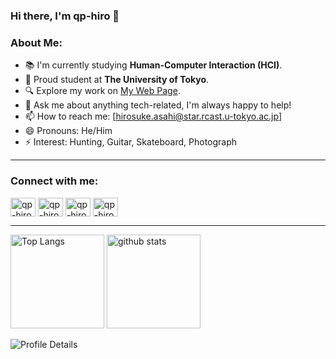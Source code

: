 ### Hi there, I'm qp-hiro 👋

### About Me:
- 📚 I'm currently studying **Human-Computer Interaction (HCI)**.
- 🏫 Proud student at **The University of Tokyo**.
- 🔍 Explore my work on [My Web Page](https://qp-hiro.github.io/Homepage/).
- 💬 Ask me about anything tech-related, I'm always happy to help!
- 📫 How to reach me: [hirosuke.asahi@star.rcast.u-tokyo.ac.jp]
- 😄 Pronouns: He/Him
- ⚡ Interest: Hunting, Guitar, Skateboard, Photograph

---

### Connect with me:
<p align="left">
<a href="https://github.com/qp-hiro"><img align="center" src="https://raw.githubusercontent.com/rahuldkjain/github-profile-readme-generator/master/src/images/icons/Social/github.svg" alt="qp-hiro" height="30" width="40" /></a>
<a href="https://www.instagram.com/hiro.asahi.22/" target="_blank" rel="noopener noreferrer"><img align="center" src="https://raw.githubusercontent.com/rahuldkjain/github-profile-readme-generator/master/src/images/icons/Social/instagram.svg" alt="qp-hiro" height="30" width="40" /></a>
<a href="https://www.facebook.com/hiro.asahi.37/" target="_blank" rel="noopener noreferrer"><img align="center" src="https://raw.githubusercontent.com/rahuldkjain/github-profile-readme-generator/master/src/images/icons/Social/facebook.svg" alt="qp-hiro" height="30" width="40" /></a>
<a href="https://www.youtube.com/channel/UCP0LKD8eFH5t-28rO6rThuA" target="_blank" rel="noopener noreferrer"><img align="center" src="https://raw.githubusercontent.com/rahuldkjain/github-profile-readme-generator/master/src/images/icons/Social/youtube.svg" alt="qp-hiro" height="30" width="40" /></a>
</p>

---

<p align="left"> 
  <img alt="Top Langs" height="150px" src="https://readme-stats-clone-rkbx.vercel.app/api/top-langs/?username=qp-hiro&count_private=true&layout=compact&show_icons=true&bg_color=eff1f5&text_color=4c4f69&icon_color=8839ef&title_color=179299" />
  <img alt="github stats" height="150px" src="https://readme-stats-clone-rkbx.vercel.app/api?username=qp-hiro&count_private=true&rank_icon=github&show_icons=ture&bg_color=eff1f5&text_color=4c4f69&icon_color=8839ef&title_color=179299" />
</p>

![Profile Details](https://github-profile-summary-cards.vercel.app/api/cards/profile-details?username=qp-hiro&theme=github)